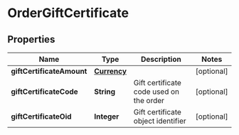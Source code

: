 

# OrderGiftCertificate


## Properties

| Name | Type | Description | Notes |
|------------ | ------------- | ------------- | -------------|
|**giftCertificateAmount** | [**Currency**](Currency.md) |  |  [optional] |
|**giftCertificateCode** | **String** | Gift certificate code used on the order |  [optional] |
|**giftCertificateOid** | **Integer** | Gift certificate object identifier |  [optional] |




